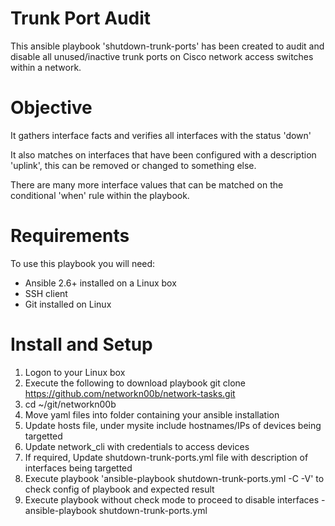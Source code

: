 # Trunk Port Audit

This ansible playbook 'shutdown-trunk-ports' has been created to audit and disable all unused/inactive trunk ports on Cisco network access switches within a network.

# Objective

It gathers interface facts and verifies all interfaces with the status 'down'

It also matches on interfaces that have been configured with a description 'uplink', this can be removed or changed to something else.

There are many more interface values that can be matched on the conditional 'when' rule within the playbook.

# Requirements
To use this playbook you will need:
- Ansible 2.6+ installed on a Linux box
- SSH client
- Git installed on Linux

# Install and Setup
1. Logon to your Linux box
2. Execute the following to download playbook git clone https://github.com/networkn00b/network-tasks.git
3. cd ~/git/networkn00b
4. Move yaml files into folder containing your ansible installation
5. Update hosts file, under mysite include hostnames/IPs of devices being targetted
6. Update network_cli with credentials to access devices
7. If required, Update shutdown-trunk-ports.yml file  with description of interfaces being targetted
8. Execute playbook 'ansible-playbook shutdown-trunk-ports.yml -C -V' to check config of playbook and expected result
9. Execute playbook without check mode to proceed to disable interfaces - ansible-playbook shutdown-trunk-ports.yml




